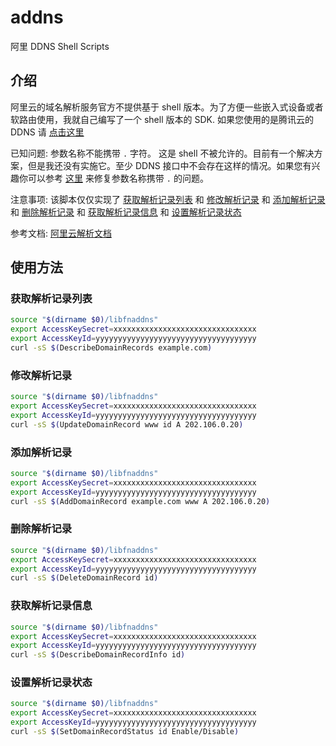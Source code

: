 # addns
阿里 DDNS Shell Scripts

## 介绍

阿里云的域名解析服务官方不提供基于 shell 版本。为了方便一些嵌入式设备或者软路由使用，我就自己编写了一个 shell 版本的 SDK. 如果您使用的是腾讯云的 DDNS 请 [点击这里](https://github.com/cd-yangling/libtddns)

已知问题: 参数名称不能携带 `.` 字符。 这是 shell 不被允许的。目前有一个解决方案，但是我还没有实施它。至少 DDNS 接口中不会存在这样的情况。如果您有兴趣你可以参考 [这里](https://stackoverflow.com/questions/9761973/using-variable-as-a-key-in-an-bash-associative-array) 来修复参数名称携带 `.` 的问题。

注意事项: 该脚本仅仅实现了 [获取解析记录列表](https://help.aliyun.com/document_detail/29776.html?spm=a2c4g.11186623.6.657.1f231cebPnJVoC) 和 [修改解析记录](https://help.aliyun.com/document_detail/29774.html?spm=a2c4g.11174283.6.662.5634571fizOAI0) 和 [添加解析记录](https://help.aliyun.com/document_detail/29772.html?spm=a2c4g.11186623.6.660.36d55eb44s6y1q) 和 [删除解析记录](https://help.aliyun.com/document_detail/29773.html?spm=a2c4g.11186623.6.661.673d2846plNtSS) 和 [获取解析记录信息](https://help.aliyun.com/document_detail/29777.html?spm=a2c4g.11186623.6.658.27de3b59ARRwR5) 和 [设置解析记录状态](https://help.aliyun.com/document_detail/29775.html?spm=a2c4g.11186623.6.664.6681606bwqwnpy)

参考文档: [阿里云解析文档](https://help.aliyun.com/product/29697.html?spm=a2c4g.750001.list.95.146d7b13ebZD2k)

## 使用方法

### 获取解析记录列表

```sh
source "$(dirname $0)/libfnaddns"
export AccessKeySecret=xxxxxxxxxxxxxxxxxxxxxxxxxxxxxxxx
export AccessKeyId=yyyyyyyyyyyyyyyyyyyyyyyyyyyyyyyyyyyy
curl -sS $(DescribeDomainRecords example.com)
```

### 修改解析记录

```sh
source "$(dirname $0)/libfnaddns"
export AccessKeySecret=xxxxxxxxxxxxxxxxxxxxxxxxxxxxxxxx
export AccessKeyId=yyyyyyyyyyyyyyyyyyyyyyyyyyyyyyyyyyyy
curl -sS $(UpdateDomainRecord www id A 202.106.0.20)
```

### 添加解析记录

```sh
source "$(dirname $0)/libfnaddns"
export AccessKeySecret=xxxxxxxxxxxxxxxxxxxxxxxxxxxxxxxx
export AccessKeyId=yyyyyyyyyyyyyyyyyyyyyyyyyyyyyyyyyyyy
curl -sS $(AddDomainRecord example.com www A 202.106.0.20)
```

### 删除解析记录

```sh
source "$(dirname $0)/libfnaddns"
export AccessKeySecret=xxxxxxxxxxxxxxxxxxxxxxxxxxxxxxxx
export AccessKeyId=yyyyyyyyyyyyyyyyyyyyyyyyyyyyyyyyyyyy
curl -sS $(DeleteDomainRecord id)
```

### 获取解析记录信息

```sh
source "$(dirname $0)/libfnaddns"
export AccessKeySecret=xxxxxxxxxxxxxxxxxxxxxxxxxxxxxxxx
export AccessKeyId=yyyyyyyyyyyyyyyyyyyyyyyyyyyyyyyyyyyy
curl -sS $(DescribeDomainRecordInfo id)
```

### 设置解析记录状态

```sh
source "$(dirname $0)/libfnaddns"
export AccessKeySecret=xxxxxxxxxxxxxxxxxxxxxxxxxxxxxxxx
export AccessKeyId=yyyyyyyyyyyyyyyyyyyyyyyyyyyyyyyyyyyy
curl -sS $(SetDomainRecordStatus id Enable/Disable)
```

